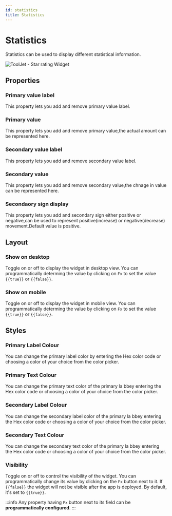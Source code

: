 ```yaml
---
id: statistics
title: Statistics
---
```

# Statistics

Statistics can be used to display different statistical information.

<div style={{textAlign: 'center'}}>

![ToolJet - Star rating Widget](/img/widgets/statistics/stats.png)

</div>

## Properties

### Primary value label

This property lets you add and remove primary value label.

### Primary value

This property lets you add and remove primary value,the actual amount can be represented here.

### Secondary value label

This property lets you add and remove secondary value label.

### Secondary value

This property lets you add and remove secondary value,the chnage in value can be represented here.

### Secondaory sign display

This property lets you add and secondary sign either positive or negative,can be used to represent positive(increase) or negative(decrease) movement.Default value is positive.

## Layout

### Show on desktop

Toggle on or off to display the widget in desktop view. You can programmatically determing the value by clicking on `Fx` to set the value `{{true}}` or `{{false}}`.
### Show on mobile

Toggle on or off to display the widget in mobile view. You can programmatically determing the value by clicking on `Fx` to set the value `{{true}}` or `{{false}}`.

## Styles

### Primary Label Colour

You can change the primary label color by entering the Hex color code or choosing a color of your choice from the color picker.

### Primary Text Colour

You can change the primary text color of the primary la bbey entering the Hex color code or choosing a color of your choice from the color picker.

### Secondary Label Colour

You can change the secondary label color of the primary la bbey entering the Hex color code or choosing a color of your choice from the color picker.

### Secondary Text Colour

You can change the secondary text color of the primary la bbey entering the Hex color code or choosing a color of your choice from the color picker.

### Visibility

Toggle on or off to control the visibility of the widget. You can programmatically change its value by clicking on the `Fx` button next to it. If `{{false}}` the widget will not be visible after the app is deployed. By default, it's set to `{{true}}`.

:::info
Any property having `Fx` button next to its field can be **programmatically configured**.
:::